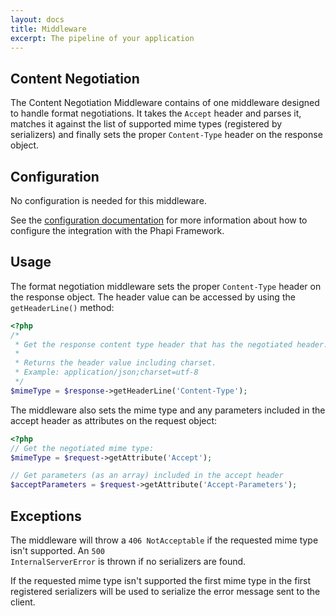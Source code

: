 ```yaml
---
layout: docs
title: Middleware
excerpt: The pipeline of your application
---
```


## Content Negotiation
The Content Negotiation Middleware contains of one middleware designed to handle format negotiations. It takes the <code>Accept</code> header and parses it, matches it against the list of supported mime types (registered by serializers) and finally sets the proper <code>Content-Type</code> header on the response object.

## Configuration
No configuration is needed for this middleware.

See the [configuration documentation](/docs/started/configuration/) for more information about how to configure the integration with the Phapi Framework.

## Usage
The format negotiation middleware sets the proper <code>Content-Type</code> header on the response object. The header value can be accessed by using the <code>getHeaderLine()</code> method:

```php
<?php
/*
 * Get the response content type header that has the negotiated header.
 *
 * Returns the header value including charset.
 * Example: application/json;charset=utf-8
 */
$mimeType = $response->getHeaderLine('Content-Type');
```

The middleware also sets the mime type and any parameters included in the accept header as attributes on the request object:


```php
<?php
// Get the negotiated mime type:
$mimeType = $request->getAttribute('Accept');

// Get parameters (as an array) included in the accept header
$acceptParameters = $request->getAttribute('Accept-Parameters');
```

## Exceptions
The middleware will throw a <code>406 NotAcceptable</code> if the requested mime type isn't supported. An <code>500 InternalServerError</code> is thrown if no serializers are found.

If the requested mime type isn't supported the first mime type in the first registered serializers will be used to serialize the error message sent to the client.
